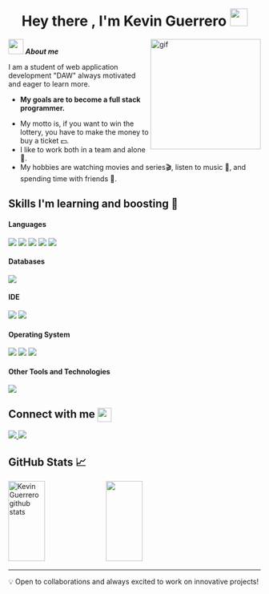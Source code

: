 <h1 align="center"><b>Hey there , I'm Kevin Guerrero </b><img src="https://media.giphy.com/media/hvRJCLFzcasrR4ia7z/giphy.gif" width="35"></h1>

<img align="right" width=220px alt="gif" src="https://media.tenor.com/Ly9-JCtgHCkAAAAj/dragon-dance-night-fury.gif" />

<img src="https://media1.giphy.com/media/BqhITJcDIN6kfcNbqg/giphy.webp?cid=ecf05e47a0wi5jz1o9ieyv89709pg60hhpyjx84lxvbqgj5u&ep=v1_stickers_search&rid=giphy.webp&ct=s" width="30px">&nbsp;***About me***

I am a student of web application development "DAW" always motivated and eager to learn more.
* **My goals are to become a full stack programmer.**
- My motto is, if you want to win the lottery, you have to make the money to buy a ticket 💵.
- I like to work both in a team and alone 🤝.
- My hobbies are watching movies and series🎬, listen to music 🎵, and spending time with friends 💛.

## Skills I'm learning and boosting 🚀

<h4> Languages </h4>
<span> 
  <img src="https://img.shields.io/badge/HTML5-E34F26?style=for-the-badge&logo=html5&logoColor=white">
  <img src="https://img.shields.io/badge/CSS3-1572B6?style=for-the-badge&logo=css3&logoColor=white">
  <img src="https://img.shields.io/badge/JavaScript-F7DF1E?style=for-the-badge&logo=javascript&logoColor=black">
  <img src="https://img.shields.io/badge/kotlin-%237F52FF.svg?style=for-the-badge&logo=kotlin&logoColor=white">
  <img src="https://img.shields.io/badge/python-3670A0?style=for-the-badge&logo=python&logoColor=ffdd54">
</span>

<h4> Databases </h4>
<span>
  <img src="https://img.shields.io/badge/MySQL-00000F?style=for-the-badge&logo=mysql&logoColor=white">
</span>

<h4> IDE </h4>
<span>
<img src="https://img.shields.io/badge/IntelliJIDEA-000000.svg?style=for-the-badge&logo=intellij-idea&logoColor=white">
<img src="https://img.shields.io/badge/Visual_Studio_Code-0078D4?style=for-the-badge&logo=visual%20studio%20code&logoColor=white">
</span>

<h4> Operating System </h4>
<span>
  <img src="https://img.shields.io/badge/Linux-FCC624?style=for-the-badge&logo=linux&logoColor=black">
  <img src="https://img.shields.io/badge/Ubuntu-E95420?style=for-the-badge&logo=ubuntu&logoColor=white">
  <img src="https://img.shields.io/badge/Windows-0078D6?style=for-the-badge&logo=windows&logoColor=white">
</span>

<h4> Other Tools and Technologies </h4>
<span>
  <img src="https://img.shields.io/badge/Git-F05032?style=for-the-badge&logo=git&logoColor=white">
</span>

<h2>  Connect with me <img src="https://emojis.slackmojis.com/emojis/images/1579216111/7550/pikachu_wave.gif?1579216111" align="center"width="28" /> </h2>
<a href= "https://www.instagram.com/kevin_guerrer0/">
  <img src="https://img.shields.io/badge/Instagram-%23E4405F.svg?style=for-the-badge&logo=Instagram&logoColor=white">
</a>
<a href= "mailto:eduardogyerr@gmail.com">
  <img src="https://img.shields.io/badge/Gmail-D14836?style=for-the-badge&logo=gmail&logoColor=white">
</a>

## GitHub Stats 📈
<div align="left">  
  <img width="38%" height="160px" src="https://github-readme-stats.vercel.app/api?username=kevin-guerrero&show_icons=true&theme=radical" alt="Kevin Guerrero github stats" /> 
  <img width="38%" height="160px" src="https://github-readme-stats.vercel.app/api/top-langs/?username=kevin-guerrero&layout=compact&theme=radical" />
</div>

---

💡 Open to collaborations and always excited to work on innovative projects!
